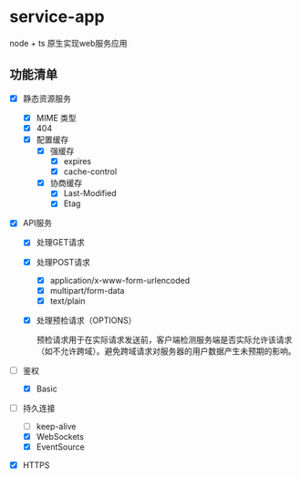 # service-app
node + ts 原生实现web服务应用

## 功能清单

- [x] 静态资源服务
  - [x] MIME 类型
  - [x] 404
  - [x] 配置缓存
    - [x] 强缓存
        - [x] expires
        - [x] cache-control
    - [x] 协商缓存
        - [x] Last-Modified
        - [x] Etag

- [x] API服务
  
  - [x] 处理GET请求
  
  - [x] 处理POST请求
    - [x] application/x-www-form-urlencoded
    - [x] multipart/form-data
    - [x] text/plain
  
  - [x] 处理预检请求（OPTIONS）
  
      预检请求用于在实际请求发送前，客户端检测服务端是否实际允许该请求（如不允许跨域）。避免跨域请求对服务器的用户数据产生未预期的影响。

- [ ] 鉴权
  - [x] Basic

- [ ] 持久连接
  - [ ] keep-alive
  - [x] WebSockets
  - [x] EventSource

- [x] HTTPS